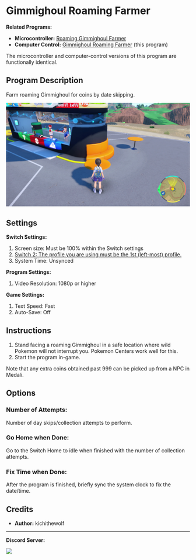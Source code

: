 # Gimmighoul Roaming Farmer

**Related Programs:**
- **Microcontroller:** [Roaming Gimmighoul Farmer](https://github.com/PokemonAutomation/Microcontroller/blob/master/Wiki/Programs/PokemonSV/RoamingGimmighoulFarmer.md)
- **Computer Control:** [Gimmighoul Roaming Farmer](https://github.com/PokemonAutomation/ComputerControl/blob/master/Wiki/Programs/PokemonSV/GimmighoulRoamingFarmer.md) (this program)

The microcontroller and computer-control versions of this program are functionally identical.

## Program Description

Farm roaming Gimmighoul for coins by date skipping.

<img src="images/RoamingGimmighoulFarm-0.png">

## Settings

**Switch Settings:**
1. Screen size: Must be 100% within the Switch settings
2. [Switch 2: The profile you are using must be the 1st (left-most) profile.](/Wiki/Programs/NintendoSwitch/Switch2Notes.md#resetting-a-game-moves-the-cursor-to-the-1st-user-profile)
3. System Time: Unsynced

**Program Settings:**
1. Video Resolution: 1080p or higher

**Game Settings:**
1. Text Speed: Fast
2. Auto-Save: Off

## Instructions

1. Stand facing a roaming Gimmighoul in a safe location where wild Pokemon will not interrupt you. Pokemon Centers work well for this.
2. Start the program in-game.

Note that any extra coins obtained past 999 can be picked up from a NPC in Medali.

## Options

### Number of Attempts:

Number of day skips/collection attempts to perform.

### Go Home when Done:

Go to the Switch Home to idle when finished with the number of collection attempts.

### Fix Time when Done:

After the program is finished, briefly sync the system clock to fix the date/time.


## Credits

- **Author:** kichithewolf


<hr>

**Discord Server:** 

[<img src="https://canary.discordapp.com/api/guilds/695809740428673034/widget.png?style=banner2">](https://discord.gg/cQ4gWxN)

